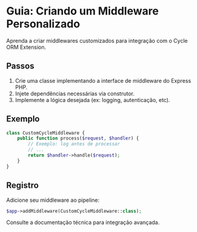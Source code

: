 # Guia: Criando um Middleware Personalizado

Aprenda a criar middlewares customizados para integração com o Cycle ORM Extension.

## Passos
1. Crie uma classe implementando a interface de middleware do Express PHP.
2. Injete dependências necessárias via construtor.
3. Implemente a lógica desejada (ex: logging, autenticação, etc).

## Exemplo
```php
class CustomCycleMiddleware {
    public function process($request, $handler) {
        // Exemplo: log antes de processar
        // ...
        return $handler->handle($request);
    }
}
```

## Registro
Adicione seu middleware ao pipeline:
```php
$app->addMiddleware(CustomCycleMiddleware::class);
```

Consulte a documentação técnica para integração avançada.
